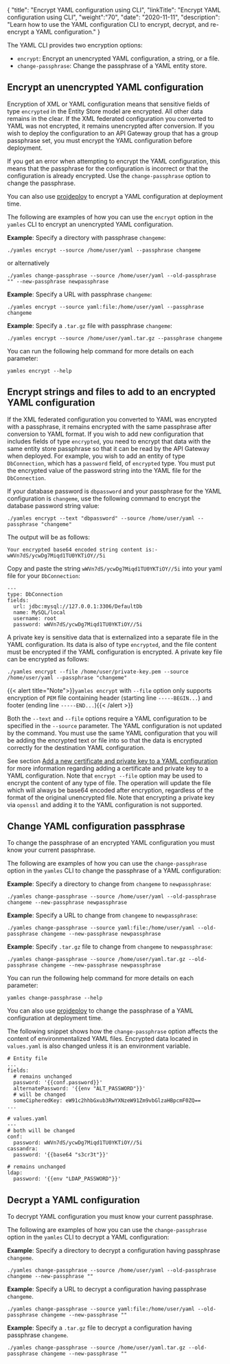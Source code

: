 {
"title": "Encrypt YAML configuration using CLI",
"linkTitle": "Encrypt YAML configuration using CLI",
"weight":"70",
"date": "2020-11-11",
"description": "Learn how to use the YAML configuration CLI to encrypt, decrypt, and re-encrypt a YAML configuration."
}

The YAML CLI provides two encryption options:

* `encrypt`: Encrypt an unencrypted YAML configuration, a string, or a file.
* `change-passphrase`: Change the passphrase of a YAML entity store.

## Encrypt an unencrypted YAML configuration

Encryption of XML or YAML configuration means that sensitive fields of type `encrypted` in the Entity Store model are encrypted. All other data remains in the clear. If the XML federated configuration you converted to YAML was not encrypted, it remains unencrypted after conversion. If you wish to deploy the configuration to an API Gateway group that has a group passphrase set, you must encrypt the YAML configuration before deployment.

If you get an error when attempting to encrypt the YAML configuration, this means that the passphrase for the configuration is incorrect or that the configuration is already encrypted. Use the `change-passphrase` option to change the passphrase.

You can also use [projdeploy](/docs/apim_reference/devopstools_ref#projdeploy-command-options) to encrypt a YAML configuration at deployment time.

The following are examples of how you can use the `encrypt` option in the `yamles` CLI to encrypt an unencrypted YAML configuration.

**Example**: Specify a directory with passphrase `changeme`:

```
./yamles encrypt --source /home/user/yaml --passphrase changeme
```

or alternatively

```
./yamles change-passphrase --source /home/user/yaml --old-passphrase "" --new-passphrase newpassphrase
```

**Example**: Specify a URL with passphrase `changeme`:

```
./yamles encrypt --source yaml:file:/home/user/yaml --passphrase changeme
```

**Example**: Specify a `.tar.gz` file with passphrase `changeme`:

```
./yamles encrypt --source /home/user/yaml.tar.gz --passphrase changeme
```

You can run the following help command for more details on each parameter:

```
yamles encrypt --help
```

## Encrypt strings and files to add to an encrypted YAML configuration

If the XML federated configuration you converted to YAML was encrypted with a passphrase, it remains encrypted with the same passphrase after conversion to YAML format. If you wish to add new configuration that includes fields of type `encrypted`, you need to encrypt that data with the same entity store passphrase so that it can be read by the API Gateway when deployed. For example, you wish to add an entity of type `DbConnection`, which has a `password` field, of `encrypted` type. You must put the encrypted value of the password string into the YAML file for the `DbConnection`.

If your database password is `dbpassword` and your passphrase for the YAML configuration is `changeme`, use the following command to encrypt the database password string value:

```
./yamles encrypt --text "dbpassword" --source /home/user/yaml --passphrase "changeme"
```

The output will be as follows:

```
Your encrypted base64 encoded string content is:-
wWVn7dS/ycwDg7Miqd1TU0YKTiOY//5i
```

Copy and paste the string `wWVn7dS/ycwDg7Miqd1TU0YKTiOY//5i` into your yaml file for your `DbConnection`:

```
---
type: DbConnection
fields:
  url: jdbc:mysql://127.0.0.1:3306/DefaultDb
  name: MySQL/local
  username: root
  password: wWVn7dS/ycwDg7Miqd1TU0YKTiOY//5i
```

A private key is sensitive data that is externalized into a separate file in the YAML configuration. Its data is also of type `encrypted`, and the file content must be encrypted if the YAML configuration is encrypted. A private key file can be encrypted as follows:

```
./yamles encrypt --file /home/user/private-key.pem --source /home/user/yaml --passphrase "changeme"
```

{{< alert title="Note">}}`yamles encrypt` with `--file` option only supports encryption of `PEM` file containing header (starting line `-----BEGIN...`) and footer (ending line `-----END...`){{< /alert >}}

Both the `--text` and `--file` options require a YAML configuration to be specified in the `--source` parameter. The YAML configuration is not updated by the command. You must use the same YAML configuration that you will be adding the encrypted text or file into so that the data is encrypted correctly for the destination YAML configuration.

See section [Add a new certificate and private key to a YAML configuration](/docs/apim_yamles/yamles_edit#add-a-new-certificate-and-private-key-to-a-yaml-configuration) for more information regarding adding a certificate and private key to a YAML configuration. Note that `encrypt --file` option may be used to encrypt the content of any type of file. The operation will update the file which will always be base64 encoded after encryption, regardless of the format of the original unencrypted file. Note that encrypting a private key via `openssl` and adding it to the YAML configuration is not supported.

## Change YAML configuration passphrase

To change the passphrase of an encrypted YAML configuration you must know your current passphrase.

The following are examples of how you can use the `change-passphrase` option in the `yamles` CLI to change the passphrase of a YAML configuration:

**Example**: Specify a directory to change from `changeme` to `newpassphrase`:

```
./yamles change-passphrase --source /home/user/yaml --old-passphrase changeme --new-passphrase newpassphrase
```

**Example**: Specify a URL to change from `changeme` to `newpassphrase`:

```
./yamles change-passphrase --source yaml:file:/home/user/yaml --old-passphrase changeme --new-passphrase newpassphrase
```

**Example**: Specify `.tar.gz` file to change from `changeme` to `newpassphrase`:

```
./yamles change-passphrase --source /home/user/yaml.tar.gz --old-passphrase changeme --new-passphrase newpassphrase
```

You can run the following help command for more details on each parameter:

```
yamles change-passphrase --help
```

You can also use [projdeploy](/docs/apim_reference/devopstools_ref#projdeploy-command-options) to change the passphrase of a YAML configuration at deployment time.

The following snippet shows how the `change-passphrase` option affects the content of environmentalized YAML files. Encrypted data located in `values.yaml` is also changed unless it is an environment variable.

```
# Entity file
...
fields:
  # remains unchanged
  password: '{{conf.password}}'  
  alternatePassword: '{{env "ALT_PASSWORD"}}'
  # will be changed
  someCipheredKey: eW91c2hhbGxub3RwYXNzeW91Zm9vbGlzaHBpcmF0ZQ==
...

# values.yaml
---
# both will be changed
conf:  
  password: wWVn7dS/ycwDg7Miqd1TU0YKTiOY//5i
cassandra:
  password: '{{base64 "s3cr3t"}}'

# remains unchanged
ldap:  
  password: '{{env "LDAP_PASSWORD"}}'

```

## Decrypt a YAML configuration

To decrypt YAML configuration you must know your current passphrase.

The following are examples of how you can use the `change-passphrase` option in the `yamles` CLI to decrypt a YAML configuration:

**Example**: Specify a directory to decrypt a configuration having passphrase `changeme`.

```
./yamles change-passphrase --source /home/user/yaml --old-passphrase changeme --new-passphrase ""
```

**Example**: Specify a URL to decrypt a configuration having passphrase `changeme`.

```
./yamles change-passphrase --source yaml:file:/home/user/yaml --old-passphrase changeme --new-passphrase ""
```

**Example**: Specify a `.tar.gz` file to decrypt a configuration having passphrase `changeme`.

```
./yamles change-passphrase --source /home/user/yaml.tar.gz --old-passphrase changeme --new-passphrase ""
```
